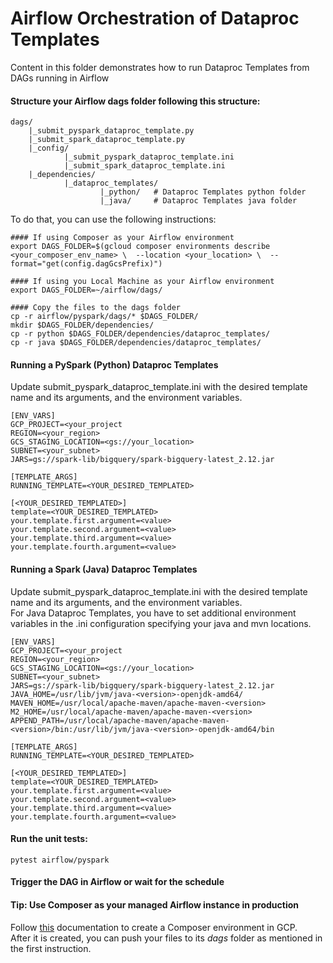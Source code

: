 # Airflow Orchestration of Dataproc Templates

Content in this folder demonstrates how to run Dataproc Templates from DAGs running in Airflow

#### Structure your Airflow dags folder following this structure:
```
dags/
    |_submit_pyspark_dataproc_template.py
    |_submit_spark_dataproc_template.py
    |_config/
            |_submit_pyspark_dataproc_template.ini
            |_submit_spark_dataproc_template.ini
    |_dependencies/
            |_dataproc_templates/
                    |_python/   # Dataproc Templates python folder
                    |_java/     # Dataproc Templates java folder
```

To do that, you can use the following instructions:

```
#### If using Composer as your Airflow environment
export DAGS_FOLDER=$(gcloud composer environments describe <your_composer_env_name> \  --location <your_location> \  --format="get(config.dagGcsPrefix)")

#### If using you Local Machine as your Airflow environment
export DAGS_FOLDER=~/airflow/dags/

#### Copy the files to the dags folder
cp -r airflow/pyspark/dags/* $DAGS_FOLDER/
mkdir $DAGS_FOLDER/dependencies/
cp -r python $DAGS_FOLDER/dependencies/dataproc_templates/
cp -r java $DAGS_FOLDER/dependencies/dataproc_templates/
```

#### Running a PySpark (Python) Dataproc Templates

Update submit_pyspark_dataproc_template.ini with the desired template name and its arguments, and the environment variables.

```
[ENV_VARS]
GCP_PROJECT=<your_project
REGION=<your_region>
GCS_STAGING_LOCATION=<gs://your_location>
SUBNET=<your_subnet>
JARS=gs://spark-lib/bigquery/spark-bigquery-latest_2.12.jar

[TEMPLATE_ARGS]
RUNNING_TEMPLATE=<YOUR_DESIRED_TEMPLATED>

[<YOUR_DESIRED_TEMPLATED>]
template=<YOUR_DESIRED_TEMPLATED>
your.template.first.argument=<value>
your.template.second.argument=<value>
your.template.third.argument=<value>
your.template.fourth.argument=<value>
```

#### Running a Spark (Java) Dataproc Templates

Update submit_pyspark_dataproc_template.ini with the desired template name and its arguments, and the environment variables.  
For Java Dataproc Templates, you have to set additional environment variables in the .ini configuration specifying your java and mvn locations.

```
[ENV_VARS]
GCP_PROJECT=<your_project
REGION=<your_region>
GCS_STAGING_LOCATION=<gs://your_location>
SUBNET=<your_subnet>
JARS=gs://spark-lib/bigquery/spark-bigquery-latest_2.12.jar
JAVA_HOME=/usr/lib/jvm/java-<version>-openjdk-amd64/
MAVEN_HOME=/usr/local/apache-maven/apache-maven-<version>
M2_HOME=/usr/local/apache-maven/apache-maven-<version>
APPEND_PATH=/usr/local/apache-maven/apache-maven-<version>/bin:/usr/lib/jvm/java-<version>-openjdk-amd64/bin

[TEMPLATE_ARGS]
RUNNING_TEMPLATE=<YOUR_DESIRED_TEMPLATED>

[<YOUR_DESIRED_TEMPLATED>]
template=<YOUR_DESIRED_TEMPLATED>
your.template.first.argument=<value>
your.template.second.argument=<value>
your.template.third.argument=<value>
your.template.fourth.argument=<value>
```

#### Run the unit tests:
```
pytest airflow/pyspark
```

#### Trigger the DAG in Airflow or wait for the schedule

#### Tip: Use Composer as your managed Airflow instance in production

Follow [this](https://cloud.google.com/composer/docs/composer-2/create-environments) documentation to create a Composer environment in GCP.  
After it is created, you can push your files to its _dags_ folder as mentioned in the first instruction.
